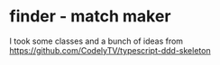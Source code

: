 # finder - match maker

I took some classes and a bunch of ideas from https://github.com/CodelyTV/typescript-ddd-skeleton